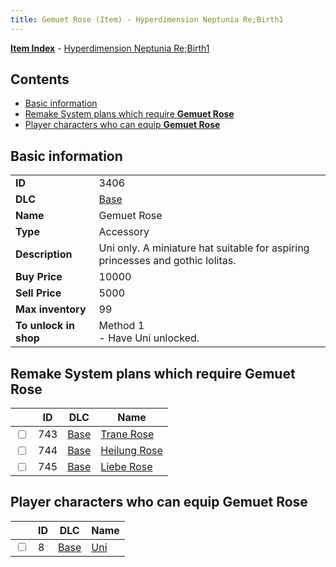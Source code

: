 ```yaml
---
title: Gemuet Rose (Item) - Hyperdimension Neptunia Re;Birth1
---
```


[**Item Index**](/neptunia/rb1/item/index.html) - [Hyperdimension Neptunia Re;Birth1](/neptunia/rb1)

## Contents

- [Basic information](#basic-information)
- [Remake System plans which require **Gemuet Rose**](#remake-system-plans-which-require-gemuet-rose)
- [Player characters who can equip **Gemuet Rose**](#player-characters-who-can-equip-gemuet-rose)
## Basic information

|   |   |
| -- | -- |
| **ID** | 3406 |
| **DLC** | [Base](/neptunia/rb1/dlc/1-base.html) |
| **Name** | Gemuet Rose |
| **Type** | Accessory |
| **Description** | Uni only. A miniature hat suitable for aspiring princesses and gothic lolitas. |
| **Buy Price** | 10000 |
| **Sell Price** | 5000 |
| **Max inventory** | 99 |
| **To unlock in shop** | Method 1<br />- Have Uni unlocked. |


## Remake System plans which require **Gemuet Rose**

|    | ID | DLC | Name |
| -- | -- | --- | ---- |
| <input type="checkbox" id="rb1-quest-1-743" class="trackbox" /> | 743 | [Base](/neptunia/rb1/dlc/1-base.html) | [Trane Rose](/neptunia/rb1/quest/1-743-trane-rose.html) |
| <input type="checkbox" id="rb1-quest-1-744" class="trackbox" /> | 744 | [Base](/neptunia/rb1/dlc/1-base.html) | [Heilung Rose](/neptunia/rb1/quest/1-744-heilung-rose.html) |
| <input type="checkbox" id="rb1-quest-1-745" class="trackbox" /> | 745 | [Base](/neptunia/rb1/dlc/1-base.html) | [Liebe Rose](/neptunia/rb1/quest/1-745-liebe-rose.html) |


## Player characters who can equip **Gemuet Rose**

|    | ID | DLC | Name |
| -- | -- | --- | ---- |
| <input type="checkbox" id="rb1-player-1-8" class="trackbox" /> | 8 | [Base](/neptunia/rb1/dlc/1-base.html) | [Uni](/neptunia/rb1/player/1-8-uni.html) |
